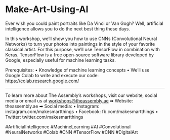 # Make-Art-Using-AI

Ever wish you could paint portraits like Da Vinci or Van Gogh? Well, artificial intelligence allows you to do the next best thing these days.

In this workshop, we’ll show you how to use CNNs (Convolutional Neural Networks) to turn your photos into paintings in the style of your favorite classical artist. For this purpose, we’ll use TensorFlow in combination with Keras. TensorFlow is a free open-source software library developed by Google, especially useful for machine learning tasks.

Prerequisites:
• Knowledge of machine learning concepts 
• We’ll use Google Colab to write and execute our code: https://colab.research.google.com/

--------------------------------------------------------------------------------

To learn more about The Assembly’s workshops, visit our website, social media or email us at workshops@theassembly.ae 
➡ Website: theassembly.ae 
➡ Social media:
• Instagram: instagram.com/makesmartthings
• Facebook: fb.com/makesmartthings 
• Twitter: twitter.com/makesmartthings

#ArtificialIntelligence #MachineLearning #AI #Convolutional #NeuralNetworks #Colab #CNN #TensorFlow #CNN #DigitalArt

